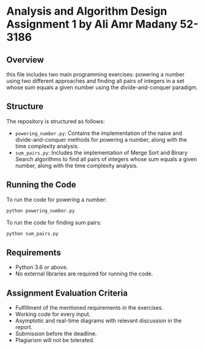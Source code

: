 
# Analysis and Algorithm Design Assignment 1 by Ali Amr Madany 52-3186

## Overview

this file includes two main programming exercises: powering a number using two different approaches and finding all pairs of integers in a set whose sum equals a given number using the divide-and-conquer paradigm.

## Structure

The repository is structured as follows:

- `powering_number.py`: Contains the implementation of the naive and divide-and-conquer methods for powering a number, along with the time complexity analysis.
- `sum_pairs.py`: Includes the implementation of Merge Sort and Binary Search algorithms to find all pairs of integers whose sum equals a given number, along with the time complexity analysis.

## Running the Code

To run the code for powering a number:

```bash
python powering_number.py
```

To run the code for finding sum pairs:

```bash
python sum_pairs.py
```

## Requirements

- Python 3.6 or above.
- No external libraries are required for running the code.

## Assignment Evaluation Criteria

- Fulfillment of the mentioned requirements in the exercises.
- Working code for every input.
- Asymptotic and real-time diagrams with relevant discussion in the report.
- Submission before the deadline.
- Plagiarism will not be tolerated.


